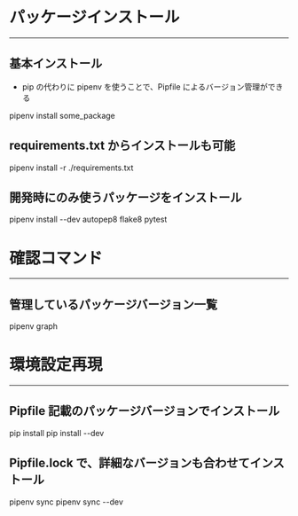 # パッケージインストール
-------------------------------------------------
## 基本インストール
* pip の代わりに pipenv を使うことで、Pipfile によるバージョン管理ができる

pipenv install some_package



## requirements.txt からインストールも可能
pipenv install -r ./requirements.txt





## 開発時にのみ使うパッケージをインストール
pipenv install --dev autopep8 flake8 pytest






# 確認コマンド
-------------------------------------------------
## 管理しているパッケージバージョン一覧
pipenv graph





# 環境設定再現
-------------------------------------------------
## Pipfile 記載のパッケージバージョンでインストール
pip install
pip install --dev



## Pipfile.lock で、詳細なバージョンも合わせてインストール
pipenv sync
pipenv sync --dev
